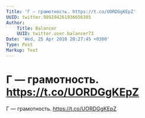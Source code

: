 ```yaml
---
Title: 'Г — грамотность. https://t.co/UORDGgKEpZ'
UUID: twitter.989194261936656385
Author:
    Title: Balancer
    UUID: twitter.user.balancer73
Date: 'Wed, 25 Apr 2018 20:27:45 +0300'
Type: Post
Markup: Text
---
```


# Г — грамотность. https://t.co/UORDGgKEpZ

Г — грамотность. https://t.co/UORDGgKEpZ